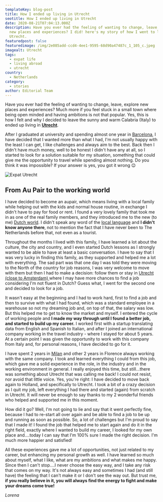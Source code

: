```yaml
---
templateKey: blog-post
title: How I ended up living in Utrecht
seotitle: How I ended up living in Utrecht
date: 2020-08-21T07:04:13.000Z
description: Have you ever had the feeling of wanting to change, leave, explore
  new places and experiences? I did! here's my story of how I went to live in
  Utrecht.
featuredpost: false
featuredimage: /img/2e085add-ccd4-4ee1-9595-68d90a47487c_1_105_c.jpeg
imagealt: Utrecht
tags:
  - expat life
  - living abroad
  - utrecht
country:
  - Netherlands
category:
  - stories
author: Editorial Team
---
```

Have you ever had the feeling of wanting to change, leave, explore new places and experiences? Much more if you feel stuck in a small town where being open minded and having ambitions is not that popular. Yes, this is how I felt and why I decided to leave the sunny and warm Calabria (Italy) to ended up living in **[Utrecht](https://www.youtube.com/watch?v=_0u-qlFB_oA&t=3s)**.

After I graduated at university and spending almost one year in [Barcelona](https://www.thexpatmagazine.com/blog/2019-01-30-7-tips-on-how-to-open-a-business-in-barcelona/), I have decided that I wanted more than what I had, I'm not usually happy with the least I can get, I like challenges and always aim to the best. Back then I didn't have much money, well to be honest I didn't have any at all, so I started to look for a solution suitable for my situation, something that could give me the opportunity to travel while spending almost nothing. Do you think it was impossible? If your answer is yes, you got it wrong 😉

![Expat Utrecht](/img/3dc8dca5-6f14-4725-ace0-7ace3ecdab02_1_105_c.jpeg)

## From Au Pair to the working world

I have decided to become an aupair, which means living with a local family while helping out with the kids and normal house routine, in exchange I didn't have to pay for food or rent. I found a very lovely family that took me in as one of the real family members, and they introduced me to the new (to me) [Dutch world](https://www.thexpatmagazine.com/blog/2014-02-23-5-reasons-live-netherlands/). I didn't speak any word of the [local language](https://www.thexpatmagazine.com/blog/2019-06-20-to-learn-or-not-to-learn-the-local-language/) and **I didn't know anyone there**, not to mention the fact that I have never been to The Netherlands before that, not even as a tourist.

Throughout the months I lived with this family, I have learned a lot about the culture, the city and country, and I even started Dutch lessons as I strongly wanted to be able to have at least a basic conversation. I have to say that I was very lucky in finding this family, as they supported and helped me a lot with everything. The sad part was that one day I was told they were moving to the North of the country for job reasons, I was very welcome to move with them but then I had to make a decision: follow them or stay in [Utrecht (close to Amsterdam) ](https://www.thexpatmagazine.com/blog/2014-11-25-5-reasons-utrecht-better-amsterdam/)where I may have more chances to find a job considering I'm not fluent in Dutch? Guess what, I went for the second one and decided to look for a job.

It wasn't easy at the beginning and I had to work hard, first to find a job and then to survive with what I had found, which was a standard employee in a warehouse so not my dreaming job and, on top of that, the salary was low. But this helped me to get to know the market and myself. I entered the cycle of working people and **I made my way through until I found a better job, and started to build up my career.** I worked first with a startup translating data from English and Spanish to Italian, and after I joined an international company working in the travel industry - where I stayed for about 5 years. At a certain point I was given the opportunity to work with this company from Italy and, for personal reasons, I have decided to go for it. 

I have spent 2 years in [Milan](https://www.thexpatmagazine.com/blog/2014-12-30-7-reasons-live-milan/) and other 2 years in Florence always working with the same company. I took and learned everything I could from this job, which gave me a solid experience in the role, in the industry and in the working environment in general. I really enjoyed this time, but still...there was something about Utrecht that was calling me back! I could not resist, nor avoid that little voice. Yes, you're right: I have decided to move back again to Holland, and specifically to Utrecht. I took a bit of a crazy decision as I quit my job, left everything I had there and started (again) from scratch in Utrecht. It will never be enough to say thanks to my 2 wonderful friends who helped and supported me in this moment. 

How did it go? Well, I'm not going to lie and say that it went perfectly fine, because I had to re-start all over again and be able to find a job to be up and running as soon as possible. So, a lot of challenges but I'm proud to say that I made it! I found the job that helped me to start again and do it in the right field, exactly where I wanted to build my career, I looked for my own place and....today I can say that I'm 100% sure I made the right decision. I'm much more happier and satisfied!   

All these experiences gave me a lot of opportunities, not just related to my career, but enhancing my personal growth as well. I have learned so much about myself, what I like, what are my ambitions and what makes me happy. Since then I can't stop....I never choose the easy way, and I take any risk that comes on my way. It's not always easy and sometimes I had (and still have) the feeling that I can't make it or I don't see the way out. But trust me, **if you really believe in it, you will always find the energy to fight and make your dreams come true!**

*Lorena*